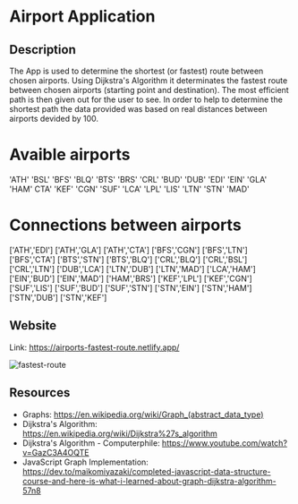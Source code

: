 # Airport Application

## Description
The App is used to determine the shortest (or fastest) route between chosen airports. Using Dijkstra's Algorithm it determinates the fastest route between chosen airports (starting point and destination). The most efficient path is then given out for the user to see. In order to help to determine the shortest path the data provided was based on real distances between airports devided by 100.

# Avaible airports

'ATH' 'BSL' 'BFS' 'BLQ' 'BTS' 'BRS' 'CRL' 'BUD' 'DUB' 'EDI' 'EIN' 'GLA' 'HAM' CTA' 'KEF' 'CGN' 'SUF' 'LCA' 'LPL' 'LIS' 'LTN' 'STN' 'MAD'

# Connections between airports

['ATH','EDI'] ['ATH','GLA'] ['ATH','CTA'] ['BFS','CGN'] ['BFS','LTN'] ['BFS','CTA'] ['BTS','STN'] ['BTS','BLQ'] ['CRL','BLQ'] ['CRL','BSL'] ['CRL','LTN'] ['DUB','LCA'] ['LTN','DUB'] ['LTN','MAD'] ['LCA','HAM'] ['EIN','BUD'] ['EIN','MAD'] ['HAM','BRS'] ['KEF','LPL'] ['KEF','CGN'] ['SUF','LIS'] ['SUF','BUD'] ['SUF','STN'] ['STN','EIN'] ['STN','HAM'] ['STN','DUB'] ['STN','KEF']

## Website
Link: https://airports-fastest-route.netlify.app/

![fastest-route](https://user-images.githubusercontent.com/63580276/158051914-ec0ebe99-b675-4791-afa5-f43d2411d526.PNG)

## Resources

- Graphs: https://en.wikipedia.org/wiki/Graph_(abstract_data_type)
- Dijkstra's Algorithm: https://en.wikipedia.org/wiki/Dijkstra%27s_algorithm
- Dijkstra's Algorithm - Computerphile: https://www.youtube.com/watch?v=GazC3A4OQTE
- JavaScript Graph Implementation: https://dev.to/maikomiyazaki/completed-javascript-data-structure-course-and-here-is-what-i-learned-about-graph-dijkstra-algorithm-57n8
